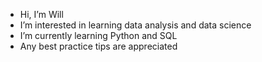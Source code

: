 - Hi, I’m Will
- I’m interested in learning data analysis and data science
- I’m currently learning Python and SQL
- Any best practice tips are appreciated


<!---
shields-will/shields-will is a ✨ special ✨ repository because its `README.md` (this file) appears on your GitHub profile.
You can click the Preview link to take a look at your changes.
--->
